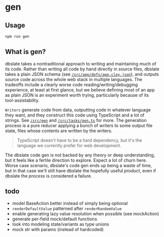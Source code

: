 # gen

## Usage
```bash
npm run gen
```

## What is gen?

dbslate takes a nontraditional approach to writing and maintaining much of its code.
Rather than writing all code by hand directly in source files,
dbslate takes a plain JSON schema
(see [`/src/app/defs/app.clay.json`](/src/app/defs/app.clay.json)),
and outputs source code across the whole web stack in multiple languages.
The tradeoffs include a clearly worse code reading/writing/debugging experience,
at least at first glance, but we believe defining most of an app as plain JSON
is an experiment worth trying, particularly because of its tool-assistability.

`Writers` generate code from data,
outputting code in whatever language they want,
and they construct this code using TypeScript and a lot of strings.
See [`/src/gen`](/src/gen/README.md)
and [`/src/tasks/gen.ts`](/src/tasks/gen.ts) for more.
The generation process is a pure reducer applying a bunch of writers
to some output file state, files whose contents are written by the writers.

> TypeScript doesn't have to be a hard dependency,
> but it's the language we currently prefer for web development.

The dbslate code gen is not backed by any theory or deep understanding,
but it feels like a fertile direction to explore.
Expect a lot of churn here.
Worse case scenario, dbslate's code gen ends up being a waste of time,
but in that case we'll still have dbslate the hopefully useful _product_,
even if dbslate the _process_ is considered a failure.

## todo
- model BaseAction better instead of simply being optional
- `renderDefaultValue` patterned after `renderRandomValue`
- enable generating lazy value resolution when possible (see mockAction)
- generate per-field mock/default functions
- look into modeling state/variants as type unions
- mock str with params (instead of hardcoded)